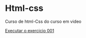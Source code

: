 # Html-css
 Curso de html-Css do curso em video

<a href="https://euridesb.github.io/Html-css/Exerc%C3%ADcios/ex001/">Executar o exercicio 001</a>